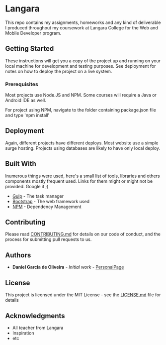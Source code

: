 # Langara

This repo contains my assignments, homeworks and any kind of deliverable I produced throughout my coursework at Langara College for the Web and Mobile Developer program.

## Getting Started

These instructions will get you a copy of the project up and running on your local machine for development and testing purposes. See deployment for notes on how to deploy the project on a live system.

### Prerequisites

Most projects use Node.JS and NPM. Some courses will require a Java or Android IDE as well. 

For project using NPM, navigate to the folder containing package.json file and type 'npm install' 

## Deployment

Again, different projects have different deploys. Most website use a simple surge hosting. Projects using databases are likely to have only local deploy.

## Built With

Inumerous things were used, here's a small list of tools, libraries and others components mostly frequent used. Links for them might or might not be provided. Google it ;)

* [Gulp](https://gulpjs.com/) - The task manager
* [Bootstrap](http://getbootstrap.com) - The web framework used
* [NPM](https://www.npmjs.com/) - Dependency Management

## Contributing

Please read [CONTRIBUTING.md](https://gist.github.com/PurpleBooth/b24679402957c63ec426) for details on our code of conduct, and the process for submitting pull requests to us.

## Authors

* **Daniel Garcia de Oliveira** - *Initial work* - [PersonalPage](http://daniel.github.io/)

## License

This project is licensed under the MIT License - see the [LICENSE.md](LICENSE.md) file for details

## Acknowledgments

* All teacher from Langara
* Inspiration
* etc
